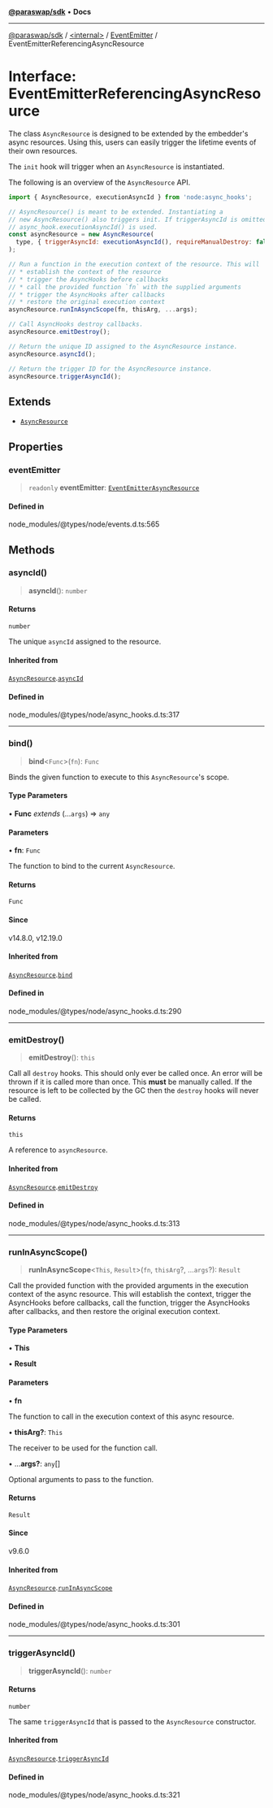[**@paraswap/sdk**](../../../../README.md) • **Docs**

***

[@paraswap/sdk](../../../../globals.md) / [\<internal\>](../../../README.md) / [EventEmitter](../README.md) / EventEmitterReferencingAsyncResource

# Interface: EventEmitterReferencingAsyncResource

The class `AsyncResource` is designed to be extended by the embedder's async
resources. Using this, users can easily trigger the lifetime events of their
own resources.

The `init` hook will trigger when an `AsyncResource` is instantiated.

The following is an overview of the `AsyncResource` API.

```js
import { AsyncResource, executionAsyncId } from 'node:async_hooks';

// AsyncResource() is meant to be extended. Instantiating a
// new AsyncResource() also triggers init. If triggerAsyncId is omitted then
// async_hook.executionAsyncId() is used.
const asyncResource = new AsyncResource(
  type, { triggerAsyncId: executionAsyncId(), requireManualDestroy: false },
);

// Run a function in the execution context of the resource. This will
// * establish the context of the resource
// * trigger the AsyncHooks before callbacks
// * call the provided function `fn` with the supplied arguments
// * trigger the AsyncHooks after callbacks
// * restore the original execution context
asyncResource.runInAsyncScope(fn, thisArg, ...args);

// Call AsyncHooks destroy callbacks.
asyncResource.emitDestroy();

// Return the unique ID assigned to the AsyncResource instance.
asyncResource.asyncId();

// Return the trigger ID for the AsyncResource instance.
asyncResource.triggerAsyncId();
```

## Extends

- [`AsyncResource`](../../../classes/AsyncResource.md)

## Properties

### eventEmitter

> `readonly` **eventEmitter**: [`EventEmitterAsyncResource`](../classes/EventEmitterAsyncResource.md)

#### Defined in

node\_modules/@types/node/events.d.ts:565

## Methods

### asyncId()

> **asyncId**(): `number`

#### Returns

`number`

The unique `asyncId` assigned to the resource.

#### Inherited from

[`AsyncResource`](../../../classes/AsyncResource.md).[`asyncId`](../../../classes/AsyncResource.md#asyncid)

#### Defined in

node\_modules/@types/node/async\_hooks.d.ts:317

***

### bind()

> **bind**\<`Func`\>(`fn`): `Func`

Binds the given function to execute to this `AsyncResource`'s scope.

#### Type Parameters

• **Func** *extends* (...`args`) => `any`

#### Parameters

• **fn**: `Func`

The function to bind to the current `AsyncResource`.

#### Returns

`Func`

#### Since

v14.8.0, v12.19.0

#### Inherited from

[`AsyncResource`](../../../classes/AsyncResource.md).[`bind`](../../../classes/AsyncResource.md#bind)

#### Defined in

node\_modules/@types/node/async\_hooks.d.ts:290

***

### emitDestroy()

> **emitDestroy**(): `this`

Call all `destroy` hooks. This should only ever be called once. An error will
be thrown if it is called more than once. This **must** be manually called. If
the resource is left to be collected by the GC then the `destroy` hooks will
never be called.

#### Returns

`this`

A reference to `asyncResource`.

#### Inherited from

[`AsyncResource`](../../../classes/AsyncResource.md).[`emitDestroy`](../../../classes/AsyncResource.md#emitdestroy)

#### Defined in

node\_modules/@types/node/async\_hooks.d.ts:313

***

### runInAsyncScope()

> **runInAsyncScope**\<`This`, `Result`\>(`fn`, `thisArg`?, ...`args`?): `Result`

Call the provided function with the provided arguments in the execution context
of the async resource. This will establish the context, trigger the AsyncHooks
before callbacks, call the function, trigger the AsyncHooks after callbacks, and
then restore the original execution context.

#### Type Parameters

• **This**

• **Result**

#### Parameters

• **fn**

The function to call in the execution context of this async resource.

• **thisArg?**: `This`

The receiver to be used for the function call.

• ...**args?**: `any`[]

Optional arguments to pass to the function.

#### Returns

`Result`

#### Since

v9.6.0

#### Inherited from

[`AsyncResource`](../../../classes/AsyncResource.md).[`runInAsyncScope`](../../../classes/AsyncResource.md#runinasyncscope)

#### Defined in

node\_modules/@types/node/async\_hooks.d.ts:301

***

### triggerAsyncId()

> **triggerAsyncId**(): `number`

#### Returns

`number`

The same `triggerAsyncId` that is passed to the `AsyncResource` constructor.

#### Inherited from

[`AsyncResource`](../../../classes/AsyncResource.md).[`triggerAsyncId`](../../../classes/AsyncResource.md#triggerasyncid)

#### Defined in

node\_modules/@types/node/async\_hooks.d.ts:321
